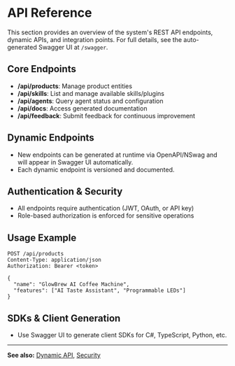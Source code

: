 # API Reference

This section provides an overview of the system's REST API endpoints, dynamic APIs, and integration points. For full details, see the auto-generated Swagger UI at `/swagger`.

## Core Endpoints
- **/api/products**: Manage product entities
- **/api/skills**: List and manage available skills/plugins
- **/api/agents**: Query agent status and configuration
- **/api/docs**: Access generated documentation
- **/api/feedback**: Submit feedback for continuous improvement

## Dynamic Endpoints
- New endpoints can be generated at runtime via OpenAPI/NSwag and will appear in Swagger UI automatically.
- Each dynamic endpoint is versioned and documented.

## Authentication & Security
- All endpoints require authentication (JWT, OAuth, or API key)
- Role-based authorization is enforced for sensitive operations

## Usage Example
```http
POST /api/products
Content-Type: application/json
Authorization: Bearer <token>

{
  "name": "GlowBrew AI Coffee Machine",
  "features": ["AI Taste Assistant", "Programmable LEDs"]
}
```

## SDKs & Client Generation
- Use Swagger UI to generate client SDKs for C#, TypeScript, Python, etc.

---

**See also:** [Dynamic API](../design/dynamic-api.md), [Security](security.md)
